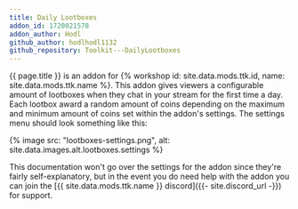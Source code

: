 ```yaml
---
title: Daily Lootboxes
addon_id: 1720021578
addon_author: Hodl
github_author: hodlhodl1132
github_repository: Toolkit---DailyLootboxes
---
```


{{ page.title }} is an addon for
{% workshop id: site.data.mods.ttk.id, name: site.data.mods.ttk.name %}. This
addon gives viewers a configurable amount of lootboxes when they chat in your
stream for the first time a day. Each lootbox award a random amount of coins
depending on the maximum and minimum amount of coins set within the addon's
settings. The settings menu should look something like this:

{% image src: "lootboxes-settings.png",
        alt: site.data.images.alt.lootboxes.settings %}

This documentation won't go over the settings for the addon since they're fairly
self-explanatory, but in the event you do need help with the addon you can join
the [{{ site.data.mods.ttk.name }} discord]({{- site.discord_url -}}) for
support.
